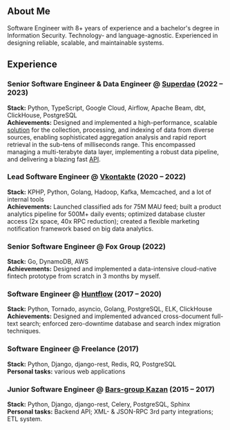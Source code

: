 ## About Me
Software Engineer with 8+ years of experience and a bachelor's degree in Information Security. Technology- and language-agnostic. Experienced in designing reliable, scalable, and maintainable systems.

## Experience

### Senior Software Engineer & Data Engineer @ [Superdao](https://superdao.co) (2022 – 2023)
**Stack:** Python, TypeScript, Google Cloud, Airflow, Apache Beam, dbt, ClickHouse, PostgreSQL  
**Achievements:** Designed and implemented a high-performance, scalable [solution](https://medium.com/@superdao_team/superdao-2-0-data-platform-ca55355a2dc2) for the collection,
processing, and indexing of data from diverse sources, enabling sophisticated aggregation analysis and rapid report retrieval in the sub-tens of milliseconds range.
This encompassed managing a multi-terabyte data layer, implementing a robust data pipeline, and delivering a blazing fast [API](https://github.com/mullakhmetov/scoring-api).

### Lead Software Engineer @ [Vkontakte](https://vk.com) (2020 – 2022)
**Stack:** KPHP, Python, Golang, Hadoop, Kafka, Memcached, and a lot of internal tools  
**Achievements:** Launched classified ads for 75M MAU feed; built a product analytics pipeline for 500M+ daily events; optimized database cluster access (2x space, 40x RPC reduction); created a flexible marketing notification framework based on big data analytics.

### Senior Software Engineer @ Fox Group (2022)
**Stack:** Go, DynamoDB, AWS  
**Achievements:** Designed and implemented a data-intensive cloud-native fintech prototype from scratch in 3 months by myself.

### Software Engineer @ [Huntflow](https://huntflow.ru) (2017 – 2020)
**Stack:** Python, Tornado, asyncio, Golang, PostgreSQL, ELK, ClickHouse  
**Achievements:** Designed and implemented advanced cross-document full-text search; enforced zero-downtime database and search index migration techniques.

### Software Engineer @ Freelance (2017)
**Stack:** Python, Django, django-rest, Redis, RQ, PostgreSQL  
**Personal tasks:** various web applications

### Junior Software Engineer @ [Bars-group Kazan](https://bars.group) (2015 – 2017)
**Stack:** Python, Django, django-rest, Celery, PostgreSQL, Sphinx  
**Personal tasks:** Backend API; XML- & JSON-RPC 3rd party integrations; ETL system.
